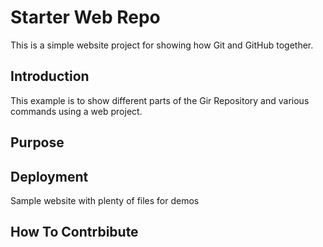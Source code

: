 # Starter Web Repo

This is a simple website project for showing how Git and GitHub together.

## Introduction

This example is to show different parts of the Gir Repository and various commands using a web project.

## Purpose

## Deployment

Sample website with plenty of files for demos

## How To Contrbibute
